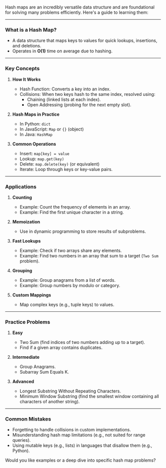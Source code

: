 Hash maps are an incredibly versatile data structure and are foundational for solving many problems efficiently. Here's a guide to learning them:

---

### **What is a Hash Map?**
- A data structure that maps keys to values for quick lookups, insertions, and deletions.
- Operates in **O(1)** time on average due to hashing.

---

### **Key Concepts**
1. **How It Works**
   - Hash Function: Converts a key into an index.
   - Collisions: When two keys hash to the same index, resolved using:
     - Chaining (linked lists at each index).
     - Open Addressing (probing for the next empty slot).

2. **Hash Maps in Practice**
   - In Python: `dict`
   - In JavaScript: `Map` or `{}` (object)
   - In Java: `HashMap`

3. **Common Operations**
   - Insert: `map[key] = value`
   - Lookup: `map.get(key)`
   - Delete: `map.delete(key)` (or equivalent)
   - Iterate: Loop through keys or key-value pairs.

---

### **Applications**
1. **Counting**
   - Example: Count the frequency of elements in an array.
   - Example: Find the first unique character in a string.

2. **Memoization**
   - Use in dynamic programming to store results of subproblems.

3. **Fast Lookups**
   - Example: Check if two arrays share any elements.
   - Example: Find two numbers in an array that sum to a target (`Two Sum` problem).

4. **Grouping**
   - Example: Group anagrams from a list of words.
   - Example: Group numbers by modulo or category.

5. **Custom Mappings**
   - Map complex keys (e.g., tuple keys) to values.

---

### **Practice Problems**
1. **Easy**
   - Two Sum (find indices of two numbers adding up to a target).
   - Find if a given array contains duplicates.

2. **Intermediate**
   - Group Anagrams.
   - Subarray Sum Equals K.

3. **Advanced**
   - Longest Substring Without Repeating Characters.
   - Minimum Window Substring (find the smallest window containing all characters of another string).

---

### **Common Mistakes**
- Forgetting to handle collisions in custom implementations.
- Misunderstanding hash map limitations (e.g., not suited for range queries).
- Using mutable keys (e.g., lists) in languages that disallow them (e.g., Python).

Would you like examples or a deep dive into specific hash map problems?